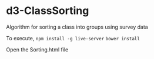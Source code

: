 # d3-ClassSorting
Algorithm for sorting a class into groups using survey data

To execute, 
```npm install -g live-server```
```bower install```

Open the Sorting.html file
